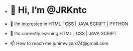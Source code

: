- <h1 style="baclground-color:aqua;">👋  Hi, I’m @JRKntc </h1>
- <p> 👀 I’m interested in HTML | CSS | JAVA SCRIPT | PYTHON  </p>
- <p>🌱 I’m currently learning HTML | CSS | JAVA SCRIPT </p>
- <p>📫 How to reach me  junimwizard74@gmail.com </p>



<!---
JRKntc/JRKntc is a ✨ special ✨ repository because its `README.md` (this file) appears on your GitHub profile.
You can click the Preview link to take a look at your changes.
--->
